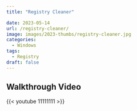 ```yaml
---
title: "Registry Cleaner"

date: 2023-05-14
url: /registry-cleaner/
image: images/2023-thumbs/registry-cleaner.jpg
categories:
  - Windows
tags:
  - Registry
draft: false
---
```


<!--more-->



## Walkthrough Video

{{< youtube 11111111 >}}
